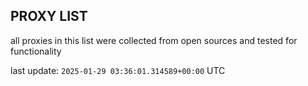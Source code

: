 ## PROXY LIST

all proxies in this list were collected from open sources and tested for functionality

last update: `2025-01-29 03:36:01.314589+00:00` UTC